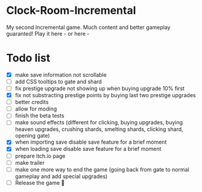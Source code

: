 # Clock-Room-Incremental
My second Incremental game. Much content and better gameplay guaranted!
Play it here - 
or here - 

# Todo list
- [x] make save information not scrollable
- [ ] add CSS tooltips to gate and shard
- [ ] fix prestige upgrade not showing up when buying upgrade 10% first
- [x] fix not substracting prestige points by buying last two prestige upgrades
- [ ] better credits
- [ ] allow for moding
- [ ] finish the beta tests
- [ ] make sound effects (different for clicking, buying upgrades, buying heaven upgrades, crushing shards, smelting shards, clicking shard, opening gate)
- [x] when importing save disable save feature for a brief moment
- [x] when loading save disable save feature for a brief moment
- [ ] prepare itch.io page
- [ ] make trailer
- [ ] make one more way to end the game (going back from gate to normal gameplay and add special upgrades)
- [ ] Release the game 🎉
